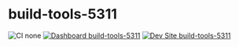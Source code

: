 # build-tools-5311

![CI none](https://img.shields.io/badge/ci-none-orange.svg)
[![Dashboard build-tools-5311](https://img.shields.io/badge/dashboard-build_tools_5311-yellow.svg)](https://dashboard.pantheon.io/sites/15b8a51b-0c8a-4201-8875-67b435ddecf6#dev/code)
[![Dev Site build-tools-5311](https://img.shields.io/badge/site-build_tools_5311-blue.svg)](http://dev-build-tools-5311.pantheonsite.io/)